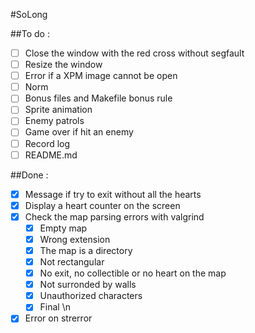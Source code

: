 #SoLong

##To do :
- [ ] Close the window with the red cross without segfault
- [ ] Resize the window
- [ ] Error if a XPM image cannot be open
- [ ] Norm
- [ ] Bonus files and Makefile bonus rule
- [ ] Sprite animation
- [ ] Enemy patrols
- [ ] Game over if hit an enemy
- [ ] Record log
- [ ] README.md

##Done :
- [X] Message if try to exit without all the hearts
- [X] Display a heart counter on the screen
- [X] Check the map parsing errors with valgrind
	- [X] Empty map
	- [X] Wrong extension
	- [X] The map is a directory
	- [X] Not rectangular
	- [X] No exit, no collectible or no heart on the map
	- [X] Not surronded by walls
	- [X] Unauthorized characters
	- [X] Final \n
- [X] Error on strerror

